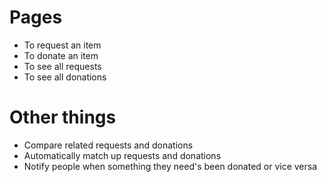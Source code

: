 # Pages

- To request an item
- To donate an item
- To see all requests
- To see all donations

# Other things

- Compare related requests and donations
- Automatically match up requests and donations
- Notify people when something they need's been donated or vice versa
